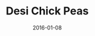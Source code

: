 ---
title: Desi Chick Peas
subtitle: 
layout: default
modal-id: 11
date: 2016-01-08
img: besan.png
thumbnail: besan-thumbnail.png
alt: image-alt
project-date: January 2016
client: Start Bootstrap
category: Dishes
description: 
---